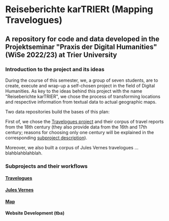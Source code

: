 # Reiseberichte karTRIERt (Mapping Travelogues)

## A repository for code and data developed in the Projektseminar "Praxis der Digital Humanities" (WiSe 2022/23) at Trier University

### Introduction to the project and its ideas

During the course of this semester, we, a group of seven students, are to create, execute and wrap-up
a self-chosen project in the field of Digital Humanities. 
As key to the ideas behind this project with the name "Reiseberichte karTRIER", we chose the process of transforming
locations and respective information from textual data to actual geographic maps.

Two data repositories build the bases of this plan:

First of, we chose the [Travelogues project](https://www.travelogues-project.info) and their corpus of
travel reports from the 18th century (they also provide data from the 16th and 17th century; reasons for choosing only one century
will be explained in the corresponding [subproject description](travelogues_postcorrection/README.md)).

Moreover, we also built a corpus of Jules Vernes travelogues ... blahblahblahblah.

### Subprojects and their workflows

#### [Travelogues](travelogues_postcorrection/README.md)
#### [Jules Vernes](Clusteranalyse/README.md)
#### [Map](Leaflet-Test/README.md)
#### Website Development (tba)
